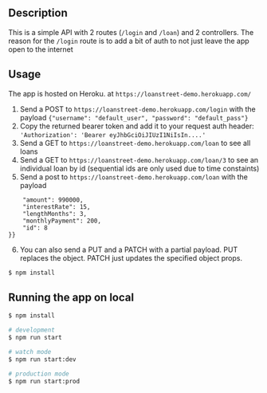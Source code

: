 
## Description
This is a simple API with 2 routes (`/login` and `/loan`) and 2 controllers. The reason for the `/login` route is to add a bit of auth to not just leave the app open to the internet

## Usage
The app is hosted on Heroku. at `https://loanstreet-demo.herokuapp.com/`
1. Send a POST to `https://loanstreet-demo.herokuapp.com/login` with the payload `{"username": "default_user", "password": "default_pass"}`
2. Copy the returned bearer token and add it to your request auth header: `'Authorization': 'Bearer eyJhbGciOiJIUzI1NiIsIn....'`
3. Send a GET to `https://loanstreet-demo.herokuapp.com/loan` to see all loans
4. Send a GET to `https://loanstreet-demo.herokuapp.com/loan/3` to see an individual loan by id (sequential ids are only used due to time constaints)
5. Send a post to `https://loanstreet-demo.herokuapp.com/loan` with the payload 
```{{
    "amount": 990000,
    "interestRate": 15,
    "lengthMonths": 3,
    "monthlyPayment": 200,
    "id": 8
}}
```
6. You can also send a PUT and a PATCH with a partial payload. PUT replaces the object. PATCH just updates the specified object props.

```bash
$ npm install
```

## Running the app on local

```bash
$ npm install

# development
$ npm run start

# watch mode
$ npm run start:dev

# production mode
$ npm run start:prod
```

